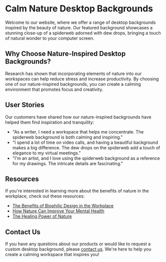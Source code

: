 <!--font:Poppins-->

# Calm Nature Desktop Backgrounds

Welcome to our website, where we offer a range of desktop backgrounds inspired by the beauty of nature. Our featured background showcases a stunning close-up of a spiderweb adorned with dew drops, bringing a touch of natural wonder to your computer screen.

## Why Choose Nature-Inspired Desktop Backgrounds?

Research has shown that incorporating elements of nature into our workspaces can help reduce stress and increase productivity. By choosing one of our nature-inspired backgrounds, you can create a calming environment that promotes focus and creativity.

## User Stories

Our customers have shared how our nature-inspired backgrounds have helped them find inspiration and tranquility:

- "As a writer, I need a workspace that helps me concentrate. The spiderweb background is both calming and inspiring."
- "I spend a lot of time on video calls, and having a beautiful background makes a big difference. The dew drops on the spiderweb add a touch of elegance to my virtual meetings."
- "I'm an artist, and I love using the spiderweb background as a reference for my drawings. The intricate details are fascinating."

## Resources

If you're interested in learning more about the benefits of nature in the workplace, check out these resources:

- [The Benefits of Biophilic Design in the Workplace](#)
- [How Nature Can Improve Your Mental Health](#)
- [The Healing Power of Nature](#)

## Contact Us

If you have any questions about our products or would like to request a custom desktop background, please [contact us](#). We're here to help you create a calming workspace that inspires you!

<!--

Write me content for website with wallpaper which alt text is:

"A close-up of a spiderweb with dew drops"

The name/title of the page should not be 1:1 copy of the alt text but rather a real content of the website which is using this wallpaper.

- Use markdown format 
- Start with heading
- Heading should be short and concise
- The content should look like a real website 
- The website should not be about the wallpaper, wallpaper is just a related background
- Heading should be contain work "wallpaper" or "background"
- Include real sections like references, contact, user stories, etc. use things relevant to the page purpose.
- Feel free to use structure like headings, bullets, numbering, blockquotes, paragraphs, horizontal lines, etc.
- You can use formatting like bold or _italic_
- You can include UTF-8 emojis
- Links should be only #hash anchors (and you can refer to the document itself)
- Do not include images


---


# Enhance Your Workspace with Nature-Inspired Wallpaper

Welcome to our website, where we offer a variety of nature-inspired wallpapers to enhance your workspace. Our featured wallpaper is a close-up of a spiderweb with dew drops, adding a touch of natural beauty to your desktop background.

## Why Choose Nature-Inspired Wallpaper?

Studies have shown that exposure to nature can reduce stress and improve productivity. By incorporating nature-inspired elements into your workspace, you can create a more calming and relaxing environment. Our selection of wallpapers allows you to bring the beauty of nature indoors, without leaving your desk.

## User Stories

Our customers love our nature-inspired wallpapers! Here are some examples of how they've incorporated them into their workspaces:

- "I work in a windowless office, and having a nature-inspired wallpaper on my computer screen helps me feel more connected to the outdoors."
- "As a graphic designer, I'm always looking for inspiration. The colors and textures in the nature-inspired wallpapers help spark my creativity."
- "I spend a lot of time on video calls, and having a beautiful background makes a big difference. The spiderweb wallpaper is subtle but adds a nice touch."

## References

Looking for more information on the benefits of nature in the workplace? Check out these resources:

- [The Benefits of Bringing Nature Into Your Workspace](#)
- [How Nature Can Make You Kinder, Happier, and More Creative](#)
- [The Biophilia Hypothesis](#)

## Contact Us

If you have any questions about our products or would like to inquire about custom wallpaper designs, please don't hesitate to [contact us](#). We're here to help you create a workspace that inspires you!


---


Heading should not include word "wallpaper". The website should not be about the wallpaper itself, wallpaper is just a related background, rewrite whole content.


---


# Find Inspiration in Nature with Our Desktop Backgrounds

Welcome to our website, where we offer a range of desktop backgrounds inspired by the beauty of nature. Our featured background is a stunning close-up of a spiderweb adorned with dew drops, adding a touch of natural wonder to your computer screen.

## Why Choose Nature-Inspired Desktop Backgrounds?

Research has shown that incorporating elements of nature into our workspaces can help reduce stress and increase productivity. By choosing one of our nature-inspired backgrounds, you can bring a sense of calm and tranquility to your digital workspace.

## User Stories

Our customers have shared how our nature-inspired backgrounds have helped them find inspiration and focus:

- "As a writer, I need a workspace that helps me concentrate. The spiderweb background is both calming and inspiring."
- "I spend a lot of time on video calls, and having a beautiful background makes a big difference. The dew drops on the spiderweb add a touch of elegance to my virtual meetings."
- "I'm an artist, and I love using the spiderweb background as a reference for my drawings. The intricate details are fascinating."

## Resources

If you're interested in learning more about the benefits of nature in the workplace, check out these resources:

- [The Benefits of Biophilic Design in the Workplace](#)
- [How Nature Can Improve Your Mental Health](#)
- [The Healing Power of Nature](#)

## Contact Us

If you have any questions about our products or would like to request a custom desktop background, please [contact us](#). We're here to help you find inspiration in nature!


---


Heading is too long, rewrite whole content.


---


# Connect with Nature Through Our Desktop Backgrounds

Welcome to our website, where we offer a range of desktop backgrounds inspired by the beauty of nature. Our featured background showcases a stunning close-up of a spiderweb adorned with dew drops, bringing a touch of natural wonder to your computer screen.

## Why Choose Nature-Inspired Desktop Backgrounds?

Research has shown that incorporating elements of nature into our workspaces can help reduce stress and increase productivity. By choosing one of our nature-inspired backgrounds, you can bring a sense of calm and tranquility to your digital workspace.

## User Stories

Our customers have shared how our nature-inspired backgrounds have helped them connect with nature and find inspiration:

- "As a writer, I need a workspace that helps me concentrate. The spiderweb background is both calming and inspiring."
- "I spend a lot of time on video calls, and having a beautiful background makes a big difference. The dew drops on the spiderweb add a touch of elegance to my virtual meetings."
- "I'm an artist, and I love using the spiderweb background as a reference for my drawings. The intricate details are fascinating."

## Resources

If you're interested in learning more about the benefits of nature in the workplace, check out these resources:

- [The Benefits of Biophilic Design in the Workplace](#)
- [How Nature Can Improve Your Mental Health](#)
- [The Healing Power of Nature](#)

## Contact Us

If you have any questions about our products or would like to request a custom desktop background, please [contact us](#). We're here to help you connect with nature and find inspiration!


---


Heading is too long, rewrite whole content.


---


# Nature-Inspired Desktop Backgrounds for a Calming Workspace

Welcome to our website, where we offer a range of desktop backgrounds inspired by the beauty of nature. Our featured background showcases a stunning close-up of a spiderweb adorned with dew drops, bringing a touch of natural wonder to your computer screen.

## Why Choose Nature-Inspired Desktop Backgrounds?

Research has shown that incorporating elements of nature into our workspaces can help reduce stress and increase productivity. By choosing one of our nature-inspired backgrounds, you can create a calming environment that promotes focus and creativity.

## User Stories

Our customers have shared how our nature-inspired backgrounds have helped them find inspiration and tranquility:

- "As a writer, I need a workspace that helps me concentrate. The spiderweb background is both calming and inspiring."
- "I spend a lot of time on video calls, and having a beautiful background makes a big difference. The dew drops on the spiderweb add a touch of elegance to my virtual meetings."
- "I'm an artist, and I love using the spiderweb background as a reference for my drawings. The intricate details are fascinating."

## Resources

If you're interested in learning more about the benefits of nature in the workplace, check out these resources:

- [The Benefits of Biophilic Design in the Workplace](#)
- [How Nature Can Improve Your Mental Health](#)
- [The Healing Power of Nature](#)

## Contact Us

If you have any questions about our products or would like to request a custom desktop background, please [contact us](#). We're here to help you create a calming workspace that inspires you!


---


Write me a Google font which is best fitting for the website.

Pick from the list:
- Montserrat
- Exo 2
- Roboto
- Great Vibes
- Poppins
- Alegreya
- Futura
- Open Sans
- Dancing Script
- Inter
- IBM Plex Sans
- Barlow Condensed
- Lobster
- Playfair Display
- Orbitron
- Lato
- Raleway


Write just the font name nothing else.


---


Poppins

-->
